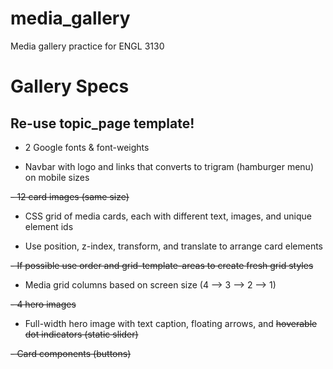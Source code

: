# media_gallery

 Media gallery practice for ENGL 3130


# Gallery Specs

## __Re-use topic_page template!__

- 2 Google fonts & font-weights

- Navbar with logo and links that converts to trigram (hamburger menu) on mobile sizes

~~- 12 card images (same size)~~

- CSS grid of media cards, each with different text, images, and unique element ids

- Use position, z-index, transform, and translate to arrange card elements

~~- If possible use order and grid-template-areas to create fresh grid styles~~

- Media grid columns based on screen size (4 --> 3 --> 2 --> 1)

~~- 4 hero images~~

- Full-width hero image with text caption, floating arrows, and ~~hoverable dot indicators (static slider)~~

~~- Card components (buttons)~~